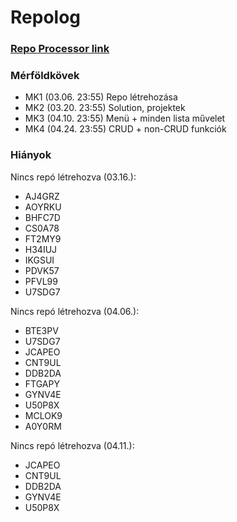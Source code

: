 # Repolog

### [Repo Processor link](https://users.nik.uni-obuda.hu/siposm/repo/)

### Mérföldkövek
- MK1 (03.06. 23:55) Repo létrehozása
- MK2 (03.20. 23:55) Solution, projektek
- MK3 (04.10. 23:55) Menü + minden lista művelet
- MK4 (04.24. 23:55) CRUD + non-CRUD funkciók

### Hiányok
Nincs repó létrehozva (03.16.):
- AJ4GRZ
- AOYRKU
- BHFC7D
- CS0A78
- FT2MY9
- H34IUJ
- IKGSUI
- PDVK57
- PFVL99
- U7SDG7

Nincs repó létrehozva (04.06.):
- BTE3PV
- U7SDG7
- JCAPEO
- CNT9UL
- DDB2DA
- FTGAPY
- GYNV4E
- U50P8X
- MCLOK9
- A0Y0RM

Nincs repó létrehozva (04.11.):
- JCAPEO
- CNT9UL
- DDB2DA
- GYNV4E
- U50P8X